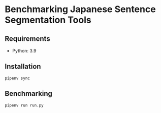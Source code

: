 # Benchmarking Japanese Sentence Segmentation Tools

## Requirements

- Python: 3.9

## Installation

```shell
pipenv sync
```

## Benchmarking

```shell
pipenv run run.py
```
